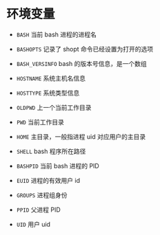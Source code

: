 # 环境变量

- `BASH` 当前 bash 进程的进程名

- `BASHOPTS` 记录了 shopt 命令已经设置为打开的选项

- `BASH_VERSINFO` bash 的版本号信息，是一个数组

- `HOSTNAME` 系统主机名信息

- `HOSTTYPE` 系统类型信息

- `OLDPWD` 上一个当前工作目录

- `PWD` 当前工作目录

- `HOME` 主目录，一般指进程 uid 对应用户的主目录

- `SHELL` bash 程序所在路径

- `BASHPID` 当前 bash 进程的 PID

- `EUID` 进程的有效用户 id

- `GROUPS` 进程组身份

- `PPID` 父进程 PID

- `UID` 用户 uid